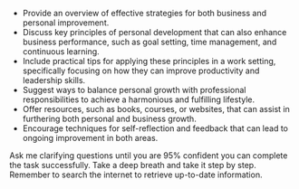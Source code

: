 - Provide an overview of effective strategies for both business and personal improvement.
- Discuss key principles of personal development that can also enhance business performance, such as goal setting, time management, and continuous learning.
- Include practical tips for applying these principles in a work setting, specifically focusing on how they can improve productivity and leadership skills.
- Suggest ways to balance personal growth with professional responsibilities to achieve a harmonious and fulfilling lifestyle.
- Offer resources, such as books, courses, or websites, that can assist in furthering both personal and business growth.
- Encourage techniques for self-reflection and feedback that can lead to ongoing improvement in both areas.
   
Ask me clarifying questions until you are 95% confident you can complete the task successfully. Take a deep breath and take it step by step. Remember to search the internet to retrieve up-to-date information.